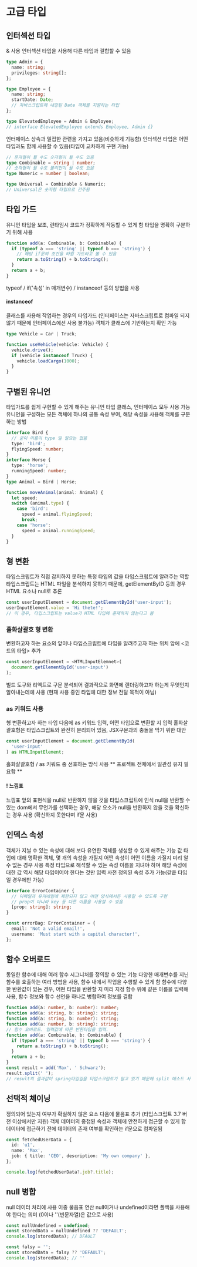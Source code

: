 # 고급 타입

## 인터섹션 타입

& 사용
인터섹션 타입을 사용해 다른 타입과 결합할 수 있음

```ts
type Admin = {
  name: string;
  privileges: string[];
};

type Employee = {
  name: string;
  startDate: Date;
  // 자바스크립트에 내장된 Date 객체를 지원하는 타입
};

type ElevatedEmployee = Admin & Employee;
// interface ElevatedEmployee extends Employee, Admin {}
```

인터페이스 상속과 밀접한 관련을 가지고 있음(비슷하게 기능함)
인터섹션 타입은 어떤 타입과도 함께 사용할 수 있음(타입이 교차하게 구현 가능)

```ts
// 문자열이 될 수도 숫자형이 될 수도 있음
type Combinable = string | number;
// 숫자형이 될 수도 불리언이 될 수도 있음
type Numeric = number | boolean;

type Universal = Combinable & Numeric;
// Universal은 숫자형 타입으로 간주됨
```

## 타입 가드

유니언 타입을 보조, 런타임시 코드가 정확하게 작동할 수 있게 함
타입을 명확히 구분하기 위해 사용

```ts
function add(a: Combinable, b: Combinable) {
  if (typeof a === 'string' || typeof b === 'string') {
    // 해당 if문의 조건을 타입 가드라고 볼 수 있음
    return a.toString() + b.toString();
  }
  return a + b;
}
```

typeof / if('속성' in 매개변수) / instanceof 등의 방법을 사용

#### instanceof

클래스를 사용해 작업하는 경우의 타입가드
(인터페이스는 자바스크립트로 컴파일 되지 않기 때문에 인터페이스에선 사용 불가능)
객체가 클래스에 기반하는지 확인 가능

```ts
type Vehicle = Car | Truck;

function useVehicle(vehicle: Vehicle) {
  vehicle.drive();
  if (vehicle instanceof Truck) {
    vehicle.loadCargo(1000);
  }
}
```

## 구별된 유니언

타입가드를 쉽게 구현할 수 있게 해주는 유니언 타입
클래스, 인터페이스 모두 사용 가능
유니언을 구성하는 모든 객체에 하나의 공통 속성 부여, 해당 속성을 사용해 객체를 구분하는 방법

```ts
interface Bird {
  // 굳이 이름이 type 일 필요는 없음
  type: 'bird';
  flyingSpeed: number;
}
interface Horse {
  type: 'horse';
  runningSpeed: number;
}
type Animal = Bird | Horse;

function moveAnimal(animal: Animal) {
  let speed;
  switch (animal.type) {
    case 'bird':
      speed = animal.flyingSpeed;
      break;
    case 'horse':
      speed = animal.runningSpeed;
  }
}
```

## 형 변환

타입스크립트가 직접 감지하지 못하는 특정 타입의 값을 타입스크립트에 알려주는 역할
타입스크립트는 HTML 파일을 분석하지 못하기 때문에, getElementByID 등의 경우 HTML 요소나 null로 추론

```ts
const userInputElement = document.getElementById('user-input');
userInputElement.value = 'Hi thete!';
// 이 경우, 타입스크립트는 value가 HTML 타입에 존재하지 않는다고 봄
```

### 홀화살괄호 형 변환

변환하고자 하는 요소의 앞이나 타입스크립트에 타입을 알려주고자 하는 위치 앞에 <코드의 타입> 추가

```ts
const userInputElement = <HTMLInputElemnet>(
  document.getElementById('user-input')
);
```

빌드 도구와 리액트로 구문 분석되어 결과적으로 화면에 렌더링하고자 하는게 무엇인지 알아내는데에 사용
(현재 사용 중인 타입에 대한 정보 전달 목적이 아님)

### as 키워드 사용

형 변환하고자 하는 타입 다음에 as 키워드 입력, 어떤 타입으로 변환할 지 입력
홀화살괄호형은 타입스크립트와 완전히 분리되어 있음, JSX구문과의 충돌을 막기 위한 대안

```ts
const userInputElement = document.getElementById(
  'user-input'
) as HTMLInputElement;
```

홀화살괄호형 / as 키워드 중 선호하는 방식 사용
** 프로젝트 전체에서 일관성 유지 필요함 **

#### ! 느낌표

느낌표 앞의 표현식을 null로 반환하지 않을 것을 타입스크립트에 인식
null을 반환할 수 있는 dom에서 무언가를 선택하는 경우, 해당 요소가 null을 반환하지 않을 것을 확신하는 경우 사용
(확신하지 못한다며 if문 사용)

## 인덱스 속성

객체가 지닐 수 있는 속성에 대해 보다 유연한 객체를 생성할 수 있게 해주는 기능
값 타입에 대해 명확한 객체, 몇 개의 속성을 가질지 어떤 속성이 어떤 이름을 가질지 미리 알 수 없는 경우 사용
특정 타입으로 해석할 수 있는 속성 이름을 지녀야 하며 해당 속성에 대한 값 역시 해당 타입이어야 한다는 것만 입력
사전 정의된 속성 추가 가능(같읕 타입일 경우에만 가능)

```ts
interface ErrorContainer {
  // 이메일과 유저네임에 제한되지 않고 어떤 양식에서든 사용할 수 있도록 구현
  // prop이 아니라 key 등 다른 이름을 사용할 수 있음
  [prop: string]: string;
}

const errorBag: ErrorContainer = {
  email: 'Not a valid email!',
  username: 'Must start with a capital character!',
};
```

## 함수 오버로드

동일한 함수에 대해 여러 함수 시그니처를 정의할 수 있는 기능
다양한 매개변수를 지닌 함수를 호출하는 여러 방법을 사용, 함수 내에서 작업을 수행할 수 있게 함
함수에 다양한 반환값이 있는 경우, 어떤 타입을 반환할 지 미리 지정
함수 위에 같은 이름을 입력해 사용, 함수 정보와 함수 선언을 하나로 병합하여 정보를 결합

```ts
function add(a: number, b: number): number;
function add(a: string, b: string): string;
function add(a: string, b: number): string;
function add(a: number, b: string): string;
// 함수 오버로드. 입력값에 따른 반환타입을 입력.
function add(a: Combinable, b: Combinable) {
  if (typeof a === 'string' || typeof b === 'string') {
    return a.toString() + b.toString();
  }
  return a + b;
}
const result = add('Max', ' Schwarz');
result.split(' ');
// result의 결과값이 spring타입임을 타입스크립트가 알고 있기 때문에 split 메소드 사용 가능
```

## 선택적 체이닝

정의되어 있는지 여부가 확실하지 않은 요소 다음에 물음표 추가
(타입스크립트 3.7 버전 이상에서만 지원)
객체 데이터의 중첩된 속성과 객체에 안전하게 접근할 수 있게 함
데이터에 접근하기 전에 데이터의 존재 여부를 확인하는 if문으로 컴파일됨

```ts
const fetchedUserData = {
  id: 'u1',
  name: 'Max',
  job: { title: 'CEO', description: 'My own company' },
};

console.log(fetchedUserData?.job?.title);
```

## null 병합

null 데이터 처리에 사용
이중 물음표 연산
null이거나 undefined이라면 폴백을 사용해야 한다는 의미
(0이나 ''(빈문자열)은 값으로 사용)

```ts
const nullUndefined = undefined;
const storedData = nullUndefined ?? 'DEFAULT';
console.log(storedData); // DFAULT

const falsy = '';
const storedData = falsy ?? 'DEFAULT';
console.log(storedData); // ''
```
